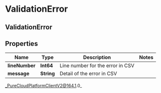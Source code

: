 # ValidationError

## ValidationError

## Properties

|Name | Type | Description | Notes|
|------------ | ------------- | ------------- | -------------|
| **lineNumber** | **Int64** | Line number for the error in CSV | |
| **message** | **String** | Detail of the error in CSV | |



_PureCloudPlatformClientV2@164.1.0_
